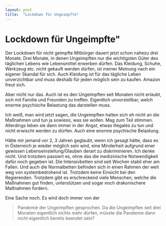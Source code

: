 ```yaml
---
layout: post
title:  "Lockdown für Ungeimpfte"
---
```


# Lockdown für Ungeimpfte"

Der Lockdown für nicht geimpfte Mitbürger dauert jetzt schon nahezu 
drei Monate. Drei Monate, in denen Ungeimpften nur die wichtigsten Güter des täglichen Lebens wie Lebensmittel erwerben dürfen. Das Kleidung, Schuhe, Werkzeug etc. nicht gekauft werden dürfen, ist meiner Meinung nach ein eigener Skandal für sich. Auch Kleidung ist für das tägliche Leben unverzichtbar und muss deshalb für jeden möglich sein zu kaufen. Amazon freut sich.

Aber nicht nur das. Auch ist es den Ungeimpften seit Monaten nicht erlaubt, sich mit Familie und Freunden zu treffen. Eigentlich unvorstellbar, welch enorme psychische Belastung das darstellen muss.

Ich weiß, man wird jetzt sagen, die Ungeimpften halten sich eh nicht an die Maßnahmen und tun ja sowieso, was sie wollen. Mag zum Teil stimmen. Allerdings leben sie dann immer in der Angst, etwas illegales zu tun und nicht erwischt werden zu dürfen. Auch eine enorme psychische Belastung. 

Hätte mir jemand vor 2, 3 Jahren geglaubt, wenn ich gesagt hätte, dass es in Österreich je wieder möglich sein wird, eine Minderheit aufgrund einer gewissen Lebenseinstellung/Glauben derart zu diskriminieren. Ich denke nicht. Und trotzdem passiert es, ohne das die medizinische Notwendigkeit dafür noch gegeben ist. Die Intensivbetten sind seit Wochen stabil eher am Fallen. Und auch die Normalbetten befinden sich in einen Rahmen der weit weg von systembedrohend ist. Trotzdem keine Einsicht bei den Regierenden. Trotzdem gibt es erschreckend viele Menschen, welche die Maßnahmen gut finden, unterstützen und sogar noch drakonischere Maßnahmen fordern.

Eine Sache noch. Es wird doch immer von der 
> Pandemie der Ungeimpften
gesprochen. Da die Ungeimpften seit drei Monaten eigentlich nichts mehr dürfen, müsste die Pandemie dann nicht eigentlich bereits beendet sein?
